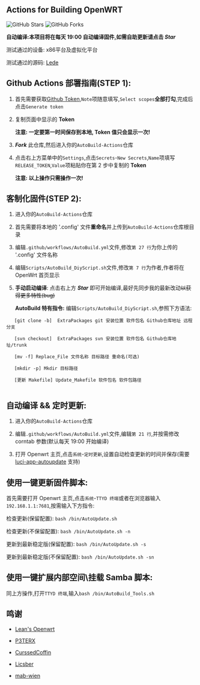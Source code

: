 ## Actions for Building OpenWRT

![GitHub Stars](https://img.shields.io/github/stars/Hyy2001X/AutoBuild-Actions.svg?style=flat-square&label=Stars&logo=github)
![GitHub Forks](https://img.shields.io/github/forks/Hyy2001X/AutoBuild-Actions.svg?style=flat-square&label=Forks&logo=github)

**自动编译:本项目将在每天 19:00 自动编译固件,如需自助更新请点击 ***Star*****

测试通过的设备: x86平台及虚拟化平台

测试通过的源码: [Lede](https://github.com/coolsnowwolf/lede)

## Github Actions 部署指南(STEP 1):

1. 首先需要获取[Github Token](https://github.com/settings/tokens/new),`Note`项随意填写,`Select scopes`**全部打勾**,完成后点击`Generate token`

2. 复制页面中显示的 **Token**

   **注意: 一定要第一时间保存到本地, Token 值只会显示一次!**

3. ***Fork*** 此仓库,然后进入你的`AutoBuild-Actions`仓库

4. 点击右上方菜单中的`Settings`,点击`Secrets`-`New Secrets`,`Name`项填写`RELEASE_TOKEN`,`Value`项粘贴你在第 2 步中复制的 **Token** 

   **注意: 以上操作只需操作一次!**

## 客制化固件(STEP 2):

1. 进入你的`AutoBuild-Actions`仓库

2. 首先需要将本地的 '.config' 文件**重命名**并上传到`AutoBuild-Actions`仓库根目录

3. 编辑`.github/workflows/AutoBuild.yml`文件,修改`第 27 行`为你上传的 '.config' 文件名称

4. 编辑`Scripts/AutoBuild_DiyScript.sh`文件,修改`第 7 行`为作者,作者将在 OpenWrt 首页显示

5. **手动启动编译**: 点击右上方 ***Star*** 即可开始编译,最好先同步我的最新改动~~以获得更多特性(bug)~~

   **AutoBuild 特有指令:** 编辑`Scripts/AutoBuild_DiyScript.sh`,参照下方语法:
```
   [git clone -b]  ExtraPackages git 安装位置 软件包名 Github仓库地址 远程分支
    
   [svn checkout]  ExtraPackages svn 安装位置 软件包名 Github仓库地址/trunk
   
   [mv -f] Replace_File 文件名称 目标路径 重命名(可选)
   
   [mkdir -p] Mkdir 目标路径
   
   [更新 Makefile] Update_Makefile 软件包名 软件包路径
   
```

## 自动编译 && 定时更新:

1. 进入你的`AutoBuild-Actions`仓库

2. 编辑`.github/workflows/AutoBuild.yml`文件,编辑`第 21 行`,并按需修改 corntab 参数(默认每天 19:00 开始编译)

3. 打开 Openwrt 主页,点击`系统`-`定时更新`,设置自动检查更新的时间并保存(需要 [luci-app-autoupdate](https://github.com/Hyy2001X/luci-app-autoupdate) 支持)

## 使用一键更新固件脚本:

   首先需要打开 Openwrt 主页,点击`系统`-`TTYD 终端`或者在浏览器输入`192.168.1.1:7681`,按需输入下方指令:
   
   检查更新(保留配置): `bash /bin/AutoUpdate.sh`

   检查更新(不保留配置): `bash /bin/AutoUpdate.sh -n`
   
   更新到最新稳定版(保留配置): `bash /bin/AutoUpdate.sh -s`
   
   更新到最新稳定版(不保留配置): `bash /bin/AutoUpdate.sh -sn`
   
## 使用一键扩展内部空间\挂载 Samba 脚本:

   同上方操作,打开`TTYD 终端`,输入`bash /bin/AutoBuild_Tools.sh`
   
## 鸣谢

   - [Lean's Openwrt](https://github.com/coolsnowwolf/lede)

   - [P3TERX](https://github.com/P3TERX/Actions-OpenWrt)
   
   - [CurssedCoffin](https://github.com/CurssedCoffin)
   
   - [Licsber](https://github.com/Licsber)
   
   - [mab-wien](https://github.com/mab-wien/openwrt-autoupdate)
